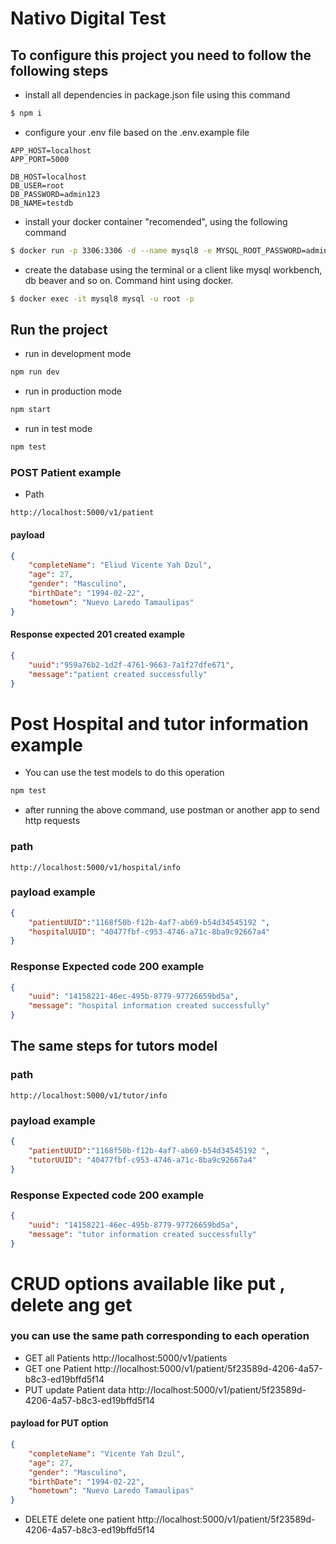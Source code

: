 # Nativo Digital Test
## To configure this project you need to follow the following steps
+ install all dependencies in package.json file using this command
 ```zsh
$ npm i
 ```
+ configure your .env file based on the .env.example file
```
APP_HOST=localhost
APP_PORT=5000

DB_HOST=localhost
DB_USER=root
DB_PASSWORD=admin123
DB_NAME=testdb
```
+ install your docker container "recomended", using the following command
```zsh
$ docker run -p 3306:3306 -d --name mysql8 -e MYSQL_ROOT_PASSWORD=admin123 mysql:8.0
```
+ create the database using the terminal or a client like mysql workbench, db beaver and so on. Command hint using docker.
```zsh
$ docker exec -it mysql8 mysql -u root -p
```
## Run the project
+ run in development mode
```zsh
npm run dev
```
+ run in production mode
```zsh
npm start
```
+ run in test mode
```zsh
npm test
```

### POST Patient example
+ Path
```
http://localhost:5000/v1/patient
```
#### payload
```json
{
    "completeName": "Eliud Vicente Yah Dzul",
    "age": 27,
    "gender": "Masculino",
    "birthDate": "1994-02-22",
    "hometown": "Nuevo Laredo Tamaulipas"
}
```
#### Response expected 201 created example
```json
{ 
    "uuid":"959a76b2-1d2f-4761-9663-7a1f27dfe671",
    "message":"patient created successfully"
}
```
# Post Hospital and tutor information example
+  You can use the test models to do this operation
```zsh
npm test
```
+ after running the above command, use postman or another app to send http requests
### path
```
http://localhost:5000/v1/hospital/info
```
### payload example
```json
{
    "patientUUID":"1168f50b-f12b-4af7-ab69-b54d34545192 ",
    "hospitalUUID": "40477fbf-c953-4746-a71c-8ba9c92667a4"
}

```
### Response Expected code 200 example
```json
{
    "uuid": "14158221-46ec-495b-8779-97726659bd5a",
    "message": "hospital information created successfully"
}
```
## The same steps for tutors model
### path
```
http://localhost:5000/v1/tutor/info
```
### payload example
```json
{
    "patientUUID":"1168f50b-f12b-4af7-ab69-b54d34545192 ",
    "tutorUUID": "40477fbf-c953-4746-a71c-8ba9c92667a4"
}

```
### Response Expected code 200 example
```json
{
    "uuid": "14158221-46ec-495b-8779-97726659bd5a",
    "message": "tutor information created successfully"
}
```
# CRUD options available like put , delete ang get
### you can use the same path corresponding to each operation
+ GET all Patients http://localhost:5000/v1/patients
+ GET one Patient http://localhost:5000/v1/patient/5f23589d-4206-4a57-b8c3-ed19bffd5f14
+ PUT update Patient data http://localhost:5000/v1/patient/5f23589d-4206-4a57-b8c3-ed19bffd5f14
#### payload for PUT option
```json
{
    "completeName": "Vicente Yah Dzul",
    "age": 27,
    "gender": "Masculino",
    "birthDate": "1994-02-22",
    "hometown": "Nuevo Laredo Tamaulipas"
}
```
+ DELETE delete one patient http://localhost:5000/v1/patient/5f23589d-4206-4a57-b8c3-ed19bffd5f14
